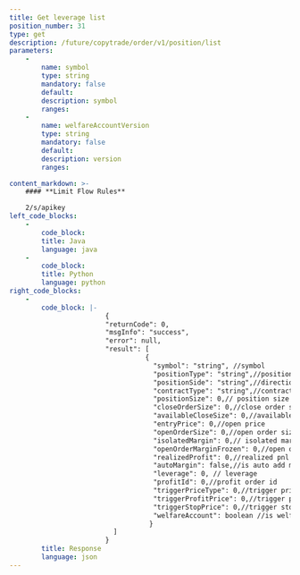 ```yaml
---
title: Get leverage list
position_number: 31
type: get
description: /future/copytrade/order/v1/position/list
parameters:
    -
        name: symbol
        type: string
        mandatory: false
        default:
        description: symbol
        ranges:
    -
        name: welfareAccountVersion
        type: string
        mandatory: false
        default:
        description: version
        ranges:

content_markdown: >-
    #### **Limit Flow Rules**

    2/s/apikey
left_code_blocks:
    -
        code_block:
        title: Java
        language: java
    -
        code_block:
        title: Python
        language: python
right_code_blocks:
    -
        code_block: |-
                        {
                        "returnCode": 0,
                        "msgInfo": "success",
                        "error": null,
                        "result": [
                                  {
                                    "symbol": "string", //symbol
                                    "positionType": "string",//position type:CROSSED;ISOLATED
                                    "positionSide": "string",//direction
                                    "contractType": "string",//contract type：PERPETUAL、PREDICT
                                    "positionSize": 0,// position size
                                    "closeOrderSize": 0,//close order size
                                    "availableCloseSize": 0,//available close size
                                    "entryPrice": 0,//open price
                                    "openOrderSize": 0,//open order size
                                    "isolatedMargin": 0,// isolated margin
                                    "openOrderMarginFrozen": 0,//open order margin frozen
                                    "realizedProfit": 0,//realized pnl
                                    "autoMargin": false,//is auto add margin
                                    "leverage": 0, // leverage
                                    "profitId": 0,//profit order id
                                    "triggerPriceType": 0,//trigger price type 1index price 2mark price 3deal price
                                    "triggerProfitPrice": 0,//trigger profit price
                                    "triggerStopPrice": 0,//trigger stop price
                                    "welfareAccount": boolean //is welfare account
                                   }
                          ]
                        }
        title: Response
        language: json
---
```

